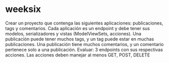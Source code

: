 # weeksix
Crear un proyecto que contenga las siguientes aplicaciones: publicaciones, tags y comentarios. Cada aplicación es un endpoint y debe tener sus modelos, serializadores y vistas (ModelViewSets, acciones).   Una publicación puede tener muchos tags, y un tag puede estar en muchas publicaciones. Una publicación tiene muchos comentarios, y un comentario pertenece solo a una publicación.  Evaluar: 3 endpoints con sus respectivas acciones. Las acciones deben manejar al menos GET, POST, DELETE
